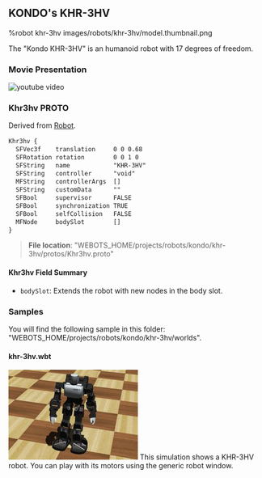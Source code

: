 ## KONDO's KHR-3HV

%robot khr-3hv images/robots/khr-3hv/model.thumbnail.png

The "Kondo KHR-3HV" is an humanoid robot with 17 degrees of freedom.

### Movie Presentation

![youtube video](https://www.youtube.com/watch?v=BWZEDVYGbbQ)

### Khr3hv PROTO

Derived from [Robot](../reference/robot.md).

```
Khr3hv {
  SFVec3f    translation     0 0 0.68
  SFRotation rotation        0 0 1 0
  SFString   name            "KHR-3HV"
  SFString   controller      "void"
  MFString   controllerArgs  []
  SFString   customData      ""
  SFBool     supervisor      FALSE
  SFBool     synchronization TRUE
  SFBool     selfCollision   FALSE
  MFNode     bodySlot        []
}
```

> **File location**: "WEBOTS\_HOME/projects/robots/kondo/khr-3hv/protos/Khr3hv.proto"

#### Khr3hv Field Summary

- `bodySlot`: Extends the robot with new nodes in the body slot.

### Samples

You will find the following sample in this folder: "WEBOTS\_HOME/projects/robots/kondo/khr-3hv/worlds".

#### khr-3hv.wbt

![khr-3hv.wbt.png](images/robots/khr-3hv/khr-3hv.wbt.thumbnail.jpg) This simulation shows a KHR-3HV robot.
You can play with its motors using the generic robot window.
